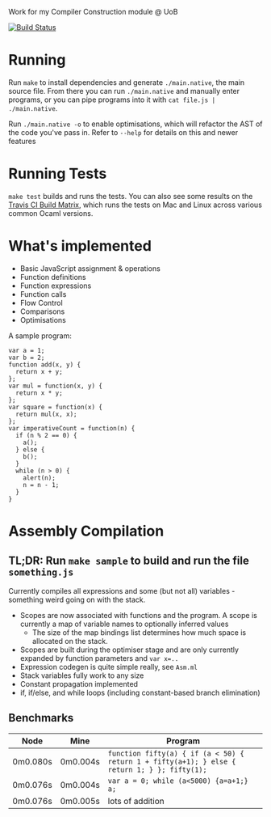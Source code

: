 Work for my Compiler Construction module @ UoB

[![Build Status](https://img.shields.io/travis/NotBobTheBuilder/compiler-construction.svg)](https://travis-ci.org/NotBobTheBuilder/compiler-construction)

Running
=======

Run `make` to install dependencies and generate `./main.native`, the main source file. From there you can run `./main.native` and manually enter programs, or you can pipe programs into it with `cat file.js | ./main.native`.

Run `./main.native -o` to enable optimisations, which will refactor the AST of the code you've pass in. Refer to `--help` for details on this and newer features

Running Tests
=============

`make test` builds and runs the tests. You can also see some results on the [Travis CI Build Matrix](https://travis-ci.org/NotBobTheBuilder/compiler-construction), which runs the tests on Mac and Linux across various common Ocaml versions.

What's implemented
==================

- Basic JavaScript assignment & operations
- Function definitions
- Function expressions
- Function calls
- Flow Control
- Comparisons
- Optimisations

A sample program:

    var a = 1;
    var b = 2;
    function add(x, y) {
      return x + y;
    };
    var mul = function(x, y) {
      return x * y;
    };
    var square = function(x) {
      return mul(x, x);
    };
    var imperativeCount = function(n) {
      if (n % 2 == 0) {
        a();
      } else {
        b();
      }
      while (n > 0) {
        alert(n);
        n = n - 1;
      }
    }

# Assembly Compilation

## TL;DR: Run `make sample` to build and run the file `something.js`

Currently compiles all expressions and some (but not all) variables - something weird going on with the stack.

- Scopes are now associated with functions and the program. A scope is currently a map of variable names to optionally inferred values
  - The size of the map bindings list determines how much space is allocated on the stack.
- Scopes are built during the optimiser stage and are only currently expanded by function parameters and `var x=..`
- Expression codegen is quite simple really, see `Asm.ml`
- Stack variables fully work to any size
- Constant propagation implemented
- if, if/else, and while loops (including constant-based branch elimination)

## Benchmarks

| Node     | Mine     | Program                                                                                       |
|----------|----------|-----------------------------------------------------------------------------------------------|
| 0m0.080s | 0m0.004s | `function fifty(a) { if (a < 50) { return 1 + fifty(a+1); } else { return 1; } }; fifty(1);`  |
| 0m0.076s | 0m0.004s | `var a = 0; while (a<5000) {a=a+1;} a;`                                                       |
| 0m0.076s | 0m0.005s | lots of addition                                                                              |
